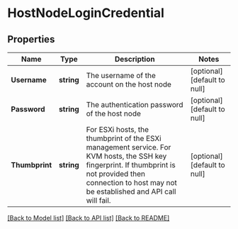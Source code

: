 # HostNodeLoginCredential

## Properties
Name | Type | Description | Notes
------------ | ------------- | ------------- | -------------
**Username** | **string** | The username of the account on the host node | [optional] [default to null]
**Password** | **string** | The authentication password of the host node | [optional] [default to null]
**Thumbprint** | **string** | For ESXi hosts, the thumbprint of the ESXi management service. For KVM hosts, the SSH key fingerprint. If thumbprint is not provided then connection to host may not be established and API call will fail.  | [optional] [default to null]

[[Back to Model list]](../README.md#documentation-for-models) [[Back to API list]](../README.md#documentation-for-api-endpoints) [[Back to README]](../README.md)

